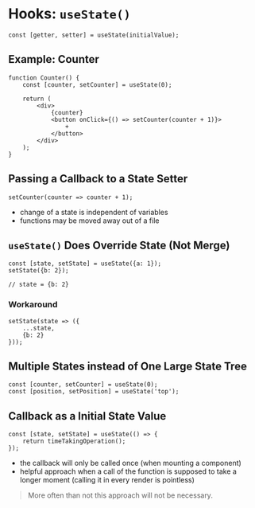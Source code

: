 # Hooks: `useState()`

```
const [getter, setter] = useState(initialValue);
```

## Example: Counter

```
function Counter() {
	const [counter, setCounter] = useState(0);

	return (
		<div>
			{counter}
			<button onClick={() => setCounter(counter + 1)}>
				+
			</button>
		</div>
	);
}
```

## Passing a Callback to a State Setter

```
setCounter(counter => counter + 1);
```

* change of a state is independent of variables
* functions may be moved away out of a file

## `useState()` Does Override State (Not Merge)

```
const [state, setState] = useState({a: 1});
setState({b: 2});

// state = {b: 2}
```

### Workaround

```
setState(state => ({
	...state,
	{b: 2}
}));
```

## Multiple States instead of One Large State Tree

```
const [counter, setCounter] = useState(0);
const [position, setPosition] = useState('top');
```

## Callback as a Initial State Value

```
const [state, setState] = useState(() => {
	return timeTakingOperation();
});
```

* the callback will only be called once (when mounting a component)
* helpful approach when a call of the function is supposed to take a longer moment (calling it in every render is pointless)

> More often than not this approach will not be necessary.
